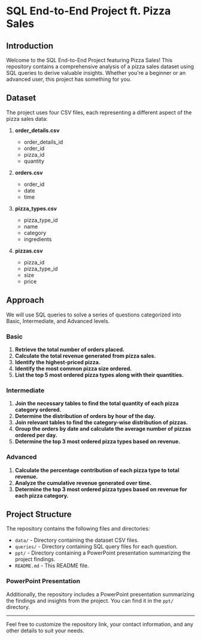 # SQL End-to-End Project ft. Pizza Sales

## Introduction
Welcome to the SQL End-to-End Project featuring Pizza Sales! This repository contains a comprehensive analysis of a pizza sales dataset using SQL queries to derive valuable insights. Whether you're a beginner or an advanced user, this project has something for you.

## Dataset
The project uses four CSV files, each representing a different aspect of the pizza sales data:

1. **order_details.csv**
   - order_details_id
   - order_id
   - pizza_id
   - quantity

2. **orders.csv**
   - order_id
   - date
   - time

3. **pizza_types.csv**
   - pizza_type_id
   - name
   - category
   - ingredients

4. **pizzas.csv**
   - pizza_id
   - pizza_type_id
   - size
   - price

## Approach
We will use SQL queries to solve a series of questions categorized into Basic, Intermediate, and Advanced levels.

### Basic
1. **Retrieve the total number of orders placed.**
2. **Calculate the total revenue generated from pizza sales.**
3. **Identify the highest-priced pizza.**
4. **Identify the most common pizza size ordered.**
5. **List the top 5 most ordered pizza types along with their quantities.**

### Intermediate
1. **Join the necessary tables to find the total quantity of each pizza category ordered.**
2. **Determine the distribution of orders by hour of the day.**
3. **Join relevant tables to find the category-wise distribution of pizzas.**
4. **Group the orders by date and calculate the average number of pizzas ordered per day.**
5. **Determine the top 3 most ordered pizza types based on revenue.**

### Advanced
1. **Calculate the percentage contribution of each pizza type to total revenue.**
2. **Analyze the cumulative revenue generated over time.**
3. **Determine the top 3 most ordered pizza types based on revenue for each pizza category.**

## Project Structure
The repository contains the following files and directories:
- `data/` - Directory containing the dataset CSV files.
- `queries/` - Directory containing SQL query files for each question.
- `ppt/` - Directory containing a PowerPoint presentation summarizing the project findings.
- `README.md` - This README file.


### PowerPoint Presentation
Additionally, the repository includes a PowerPoint presentation summarizing the findings and insights from the project. You can find it in the `ppt/` directory.

--- 

Feel free to customize the repository link, your contact information, and any other details to suit your needs.
